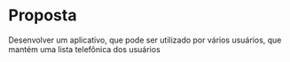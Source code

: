 <h1> Proposta </h1>
<p> Desenvolver um aplicativo, que pode ser utilizado por vários usuários, que mantém uma lista telefônica dos usuários </p>
